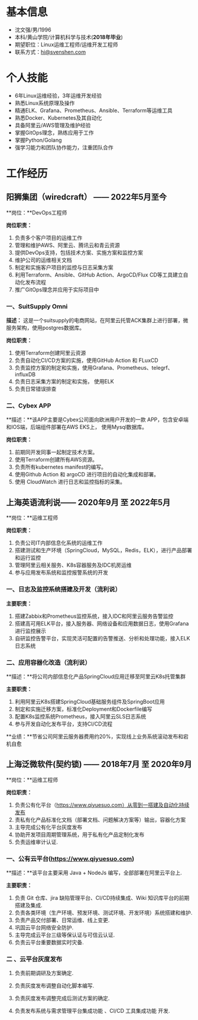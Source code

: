 # 基本信息

- 沈文强/男/1996 
 - 本科/黄山学院/计算机科学与技术(**2018年毕业**)
 - 期望职位：Linux运维工程师/运维开发工程师
- 联系方式：hi@svenshen.com

# 个人技能

- 6年Linux运维经验，3年运维开发经验
- 熟悉Linux系统原理及操作
- 精通ELK、Grafana、Prometheus、Ansible、Terraform等运维工具
- 熟悉Docker、Kubernetes及其自动化
- 具备阿里云/AWS管理及维护经验
- 掌握GitOps理念，熟练应用于工作
- 掌握Python/Golang
- 强学习能力和团队协作能力，注重团队合作

# 工作经历

## 阳狮集团（wiredcraft） —— 2022年5月至今

**岗位：**DevOps工程师

**岗位职责：**

1. 负责多个客户项目的运维工作
2. 管理和维护AWS、阿里云、腾讯云和青云资源
3. 提供DevOps支持，包括技术方案、实施方案和监控方案
4. 维护公司的运维相关文档
5. 制定和实施客户项目的监控与日志采集方案
6. 利用Terraform、Ansible、GitHub Action、ArgoCD/Flux CD等工具建立自动化发布流程
7. 推广GitOps理念并应用于实际项目中

### 一、SuitSupply Omni

**描述：** 这是一个suitsupply的电商网站，在阿里云托管ACK集群上进行部署，微服务架构，使用postgres数据库。

**岗位职责：**

1. 使用Terraform创建阿里云资源
2. 负责自动化CI/CD方案的实施，使用GitHub Action 和 FLuxCD
3. 负责监控方案的制定和实施，使用Grafana、Prometheus、telegrf、influxDB
4. 负责日志采集方案的制定和实施， 使用ELK
5. 负责日常错误排查

### 二、Cybex APP

**描述：**该APP主要是Cybex公司面向欧洲用户开发的一款 APP，包含安卓端和IOS端，后端组件部署在AWS EKS上， 使用Mysql数据库。

**岗位职责：**

1. 前期同开发同事一起制定技术方案。
2. 使用Terraform创建所有AWS资源。
3. 负责所有kubernetes manifest的编写。
4. 使用Github Action 和 argoCD 进行项目的自动化集成和部署。
5. 使用 CloudWatch 进行日志和监控指标的采集。

## 上海英语流利说—— 2020年9月 至 2022年5月

**岗位：**运维工程师

**岗位职责：**

1. 负责公司IT内部信息化系统的运维工作
2. 搭建测试和生产环境（SpringCloud，MySQL，Redis，ELK），进行产品部署和运行监控
3. 管理阿里云相关服务、K8s容器服务及IDC机房运维
4. 参与应用发布系统和监控报警系统的开发

### 一、日志及监控系统搭建及开发（流利说）

**主要职责：**

1. 搭建Zabbix和Prometheus监控系统，接入IDC和阿里云服务告警监控
2. 搭建高可用ELK平台，接入服务器、网络设备和应用数据日志，使用Grafana进行监控展示
3. 自研监控告警平台，实现灵活可配置的告警推送、分析和处理功能，接入ELK日志系统

### 二、应用容器化改造（流利说）

**描述：**将公司内部信息化产品SpringCloud应用迁移至阿里云K8s托管集群

**主要职责：**

1. 利用阿里云K8s搭建SpringCloud基础服务组件及SpringBoot应用
2. 制定和实施迁移方案，标准化Deployment和Dockerfile编写
3. 配置K8s监控系统Prometheus，接入阿里云SLS日志系统
4. 参与开发自动化发布平台，支持CI/CD流程

**业绩：**节省公司阿里云服务器费用约20%，实现线上业务系统滚动发布和宕机自愈

## 上海泛微软件(契约锁) —— 2018年7月 至 2020年9月

**岗位：**运维工程师

**岗位职责：**

1. 负责公有化平台（https://www.qiyuesuo.com）从零到一搭建及自动化持续发布
2. 责私有化产品标准化文档（部署文档、问题解决方案等）输出，容器化方案
3. 主导完成公有化平台灰度发布
4. 协助开发项目周期管理系统，用于私有化产品定制化发布
5. 负责运维审计认证.

### 一、公有云平台(https://www.qiyuesuo.com)

**描述：**该平台主要采用 Java + NodeJs 编写，全部部署在阿里云平台上.

**主要职责：**

1. 负责 Git 仓库、jira 缺陷管理平台、CI/CD持续集成、Wiki 知识库平台的前期搭建及集成.
2. 负责各类环境（生产环境、预发环境、测试环境、开发环境）系统搭建和维护.
3. 负责产品交付部署、日常运维、线上变更.
4. 巩固云平台网络安全防护.
5. 主导完成云平台三级等保认证与可信云认证.
6. 负责云平台重要数据实时灾备.

### 二 、云平台灰度发布

1. 负责前期调研及⽅案确定.

2. 负责灰度发布调整⾃动化脚本编写.

3. 负责灰度发布调整完成后测试⽅案的确定.
4. 负责发布系统与需求管理平台集成功能 、CI/CD ⼯具集成功能 开发.

